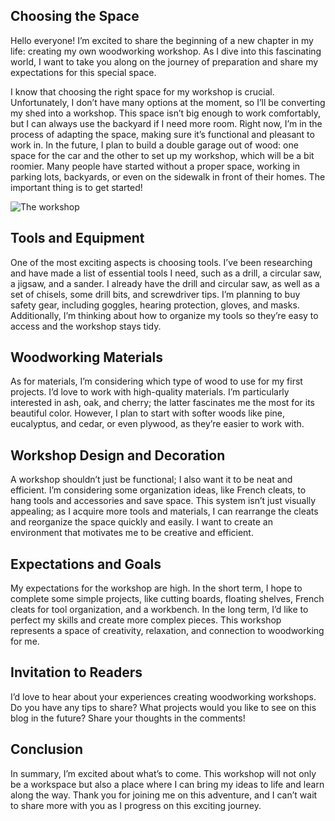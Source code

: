 ## Choosing the Space

Hello everyone! I’m excited to share the beginning of a new chapter in my life: creating my own woodworking workshop. As I dive into this fascinating world, I want to take you along on the journey of preparation and share my expectations for this special space.

I know that choosing the right space for my workshop is crucial. Unfortunately, I don’t have many options at the moment, so I’ll be converting my shed into a workshop. This space isn’t big enough to work comfortably, but I can always use the backyard if I need more room. Right now, I’m in the process of adapting the space, making sure it’s functional and pleasant to work in. In the future, I plan to build a double garage out of wood: one space for the car and the other to set up my workshop, which will be a bit roomier. Many people have started without a proper space, working in parking lots, backyards, or even on the sidewalk in front of their homes. The important thing is to get started!

![The workshop](/images/blog/eleccion-del-espacio/eleccionDelEspacio.webp)

## Tools and Equipment

One of the most exciting aspects is choosing tools. I’ve been researching and have made a list of essential tools I need, such as a drill, a circular saw, a jigsaw, and a sander. I already have the drill and circular saw, as well as a set of chisels, some drill bits, and screwdriver tips. I’m planning to buy safety gear, including goggles, hearing protection, gloves, and masks. Additionally, I’m thinking about how to organize my tools so they’re easy to access and the workshop stays tidy.

## Woodworking Materials

As for materials, I’m considering which type of wood to use for my first projects. I’d love to work with high-quality materials. I’m particularly interested in ash, oak, and cherry; the latter fascinates me the most for its beautiful color. However, I plan to start with softer woods like pine, eucalyptus, and cedar, or even plywood, as they’re easier to work with.

## Workshop Design and Decoration

A workshop shouldn’t just be functional; I also want it to be neat and efficient. I’m considering some organization ideas, like French cleats, to hang tools and accessories and save space. This system isn’t just visually appealing; as I acquire more tools and materials, I can rearrange the cleats and reorganize the space quickly and easily. I want to create an environment that motivates me to be creative and efficient.

## Expectations and Goals

My expectations for the workshop are high. In the short term, I hope to complete some simple projects, like cutting boards, floating shelves, French cleats for tool organization, and a workbench. In the long term, I’d like to perfect my skills and create more complex pieces. This workshop represents a space of creativity, relaxation, and connection to woodworking for me.

## Invitation to Readers

I’d love to hear about your experiences creating woodworking workshops. Do you have any tips to share? What projects would you like to see on this blog in the future? Share your thoughts in the comments!

## Conclusion

In summary, I’m excited about what’s to come. This workshop will not only be a workspace but also a place where I can bring my ideas to life and learn along the way. Thank you for joining me on this adventure, and I can’t wait to share more with you as I progress on this exciting journey.